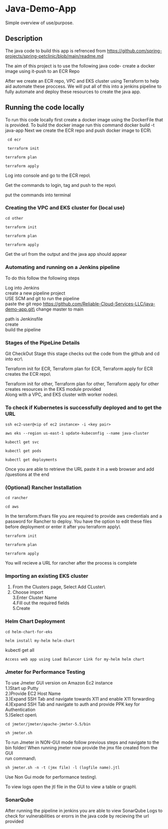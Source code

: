 # Java-Demo-App

Simple overview of use/purpose.

## Description

The java code to build this app is refrenced from https://github.com/spring-projects/spring-petclinic/blob/main/readme.md

The aim of this project is to use the following java code- create a docker image using it-push to an ECR Repo

After we create an ECR repo, VPC and EKS cluster using Terraform to help aid automate these proccess. We will put all of this into a jenkins pipeline to fully automate and deploy these resources to create the java app.


##  Running the code locally
To run this code locally first create a docker image using the DockerFile that is provided.
To build the docker image run this command
docker build -t java-app
Next we create the ECR repo and push docker image to ECR\

```
 cd ecr
```

```
 terraform init
```

```
terraform plan
```

```
terraform apply
```


Log into console and go to the ECR repo\

Get the commands to login, tag and push to the repo\

 put the commands into terminal

### Creating the VPC and EKS cluster for (local use)

```
cd other
```

```
terraform init
```

```
terraform plan
```

```
terraform apply
```

Get the url from the output and the java app should appear



### Automating and running on a Jenkins pipeline

To do this follow the following steps

  Log into Jenkins\
 create a new pipeline project\
USE SCM and git to run the pipeline\
paste the git repo https://github.com/Reliable-Cloud-Services-LLC/java-demo-app.git\
 change master to main

path is Jenkinsfile\
 create \
 build the pipeline

### Stages of the PipeLine Details
Git CheckOut Stage
this stage checks out the code from the github and cd into ecr\

Terraform init for ECR, Terraform plan for ECR, Terraform apply for ECR
creates the ECR repo\

Terraform init for other, Terraform plan for other, Terraform apply for other
creates resources in the EKS module provided\
Along with a VPC, and EKS cluster with worker nodes\

### To check if Kubernetes is successfully deployed and to get the URL

```
ssh ec2-user@<ip of ec2 instance> -i <key pair>
```

```
aws eks --region us-east-1 update-kubeconfig --name java-cluster
```

```
kubectl get svc
```

```
kubectl get pods
```

```
kubectl get deployments
```
Once you are able to retrieve the URL paste it in a web browser and add /questions at the end

### (Optional) Rancher Installation

```
cd rancher
```

```
cd aws
```
In the terraform.tfvars file you are required to provide aws credentials and a password for Rancher to deploy. You have the option to edit these files before deployment or enter it after you terraform apply\

```
terraform init
```

```
terraform plan
```

```
terraform apply
```
You will recieve a URL for rancher after the process is complete

### Importing an existing EKS cluster
1. From the Clusters page, Select Add CLuster\
2. Choose import\
3.Enter Cluster Name\
4.Fill out the required fields\
5.Create

### Helm Chart Deployment
```
cd helm-chart-for-eks
```

```
helm install my-helm helm-chart
```
kubectl get all
```
Access web app using Load Balancer Link for my-helm helm chart
```

### Jmeter for Performance Testing
To use Jmeter GUI version on Amazon Ec2 instance\
1.)Start up Putty\
2.)Provide EC2 Host Name\
3.)Expand SSH Tab and navigate towards X11 and enable X11 forwarding\
4.)Expand SSH Tab and navigate to auth and provide PPK key for Authentication\
5.)Select open\
```
cd jmeter/jmeter/apache-jmeter-5.5/bin
```

```
sh jmeter.sh
```
To run Jmeter in NON-GUI mode follow previous steps and navigate to the bin folder/
When running jmeter now provide the jmx file created from the GUI\
run command\
```
sh jmeter.sh -n -t (jmx file) -l (logfile name).jtl
```
Use Non Gui mode for performance testing\

To view logs open the jtl file in the GUI to view a table or graph\

### SonarQube
After running the pipeline in jenkins you are able to view SonarQube Logs to check for vulnerabilities or erorrs in the java code by recieving the url provided


